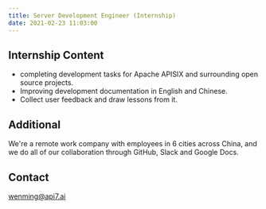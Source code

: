 ```yaml
---
title: Server Development Engineer (Internship)
date: 2021-02-23 11:03:00
---
```


## Internship Content

- completing development tasks for Apache APISIX and surrounding open source projects.
- Improving development documentation in English and Chinese.
- Collect user feedback and draw lessons from it.

## Additional
We're a remote work company with employees in 6 cities across China, and we do all of our collaboration through GitHub, Slack and Google Docs.

## Contact

[wenming@api7.ai](mailto:wenming@api7.ai)
